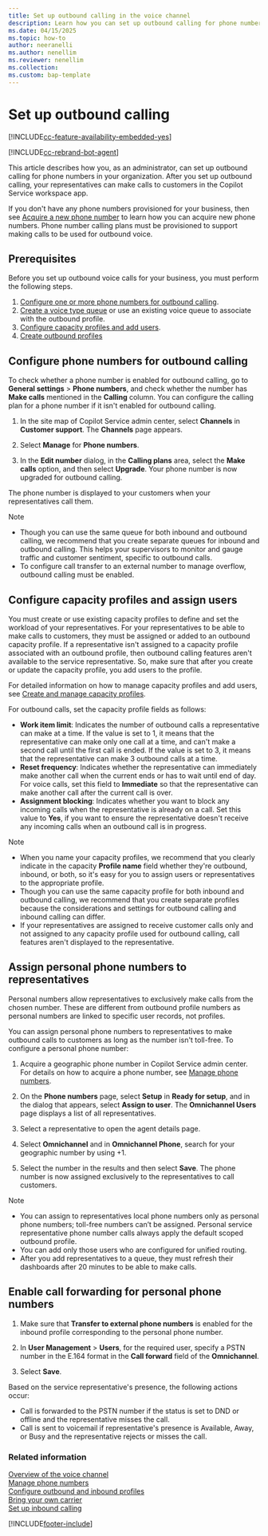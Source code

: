 ```yaml
---
title: Set up outbound calling in the voice channel
description: Learn how you can set up outbound calling for phone numbers in your organization.
ms.date: 04/15/2025
ms.topic: how-to
author: neeranelli
ms.author: nenellim
ms.reviewer: nenellim
ms.collection:
ms.custom: bap-template
---
```


# Set up outbound calling

[!INCLUDE[cc-feature-availability-embedded-yes](../../includes/cc-feature-availability-embedded-yes.md)]

[!INCLUDE[cc-rebrand-bot-agent](../../includes/cc-rebrand-bot-agent.md)]


This article describes how you, as an administrator, can set up outbound calling for phone numbers in your organization. After you set up outbound calling, your representatives can make calls to customers in the Copilot Service workspace app.

If you don't have any phone numbers provisioned for your business, then see [Acquire a new phone number](voice-channel-manage-phone-numbers.md#acquire-new-phone-numbers) to learn how you can acquire new phone numbers. Phone number calling plans must be provisioned to support making calls to be used for outbound voice.


## Prerequisites

Before you set up outbound voice calls for your business, you must perform the following steps.

1. [Configure one or more phone numbers for outbound calling](#configure-phone-numbers-for-outbound-calling).
1. [Create a voice type queue](voice-channel-inbound-calling.md#create-queues-for-voice-channels) or use an existing voice queue to associate with the outbound profile.
1. [Configure capacity profiles and add users](#configure-capacity-profiles-and-assign-users).
1. [Create outbound profiles](configure-outbound-inbound-profiles.md#create-outbound-profiles)

## Configure phone numbers for outbound calling

To check whether a phone number is enabled for outbound calling, go to **General settings** > **Phone numbers**, and check whether the number has **Make calls** mentioned in the **Calling** column. You can configure the calling plan for a phone number if it isn't enabled for outbound calling.

1. In the site map of Copilot Service admin center, select **Channels** in **Customer support**. The **Channels** page appears.
    
1. Select **Manage** for **Phone numbers**.
   
1. In the **Edit number** dialog, in the **Calling plans** area, select the **Make calls** option, and then select **Upgrade**.
   Your phone number is now upgraded for outbound calling.

The phone number is displayed to your customers when your representatives call them.

> [!NOTE]
> - Though you can use the same queue for both inbound and outbound calling, we recommend that you create separate queues for inbound and outbound calling. This helps your supervisors to monitor and gauge traffic and customer sentiment, specific to outbound calls.
> - To configure call transfer to an external number to manage overflow, outbound calling must be enabled.

## Configure capacity profiles and assign users

You must create or use existing capacity profiles to define and set the workload of your representatives. For your representatives to be able to make calls to customers, they must be assigned or added to an outbound capacity profile. If a representative isn't assigned to a capacity profile associated with an outbound profile, then outbound calling features aren't available to the service representative. So, make sure that after you create or update the capacity profile, you add users to the profile.

For detailed information on how to manage capacity profiles and add users, see [Create and manage capacity profiles](capacity-profiles.md).

For outbound calls, set the capacity profile fields as follows:

- **Work item limit**: Indicates the number of outbound calls a representative can make at a time. If the value is set to 1, it means that the representative can make only one call at a time, and can't make a second call until the first call is ended. If the value is set to 3, it means that the representative can make 3 outbound calls at a time. 
- **Reset frequency**: Indicates whether the representative can immediately make another call when the current ends or has to wait until end of day. For voice calls, set this field to **Immediate** so that the representative can make another call after the current call is over.
- **Assignment blocking**: Indicates whether you want to block any incoming calls when the representative is already on a call. Set this value to **Yes**, if you want to ensure the representative doesn't receive any incoming calls when an outbound call is in progress.

> [!NOTE]
>
> - When you name your capacity profiles, we recommend that you clearly indicate in the capacity **Profile name** field whether they're outbound, inbound, or both, so it's easy for you to assign users or representatives to the appropriate profile.
> - Though you can use the same capacity profile for both inbound and outbound calling, we recommend that you create separate profiles because the considerations and settings for outbound calling and inbound calling can differ.
> - If your representatives are assigned to receive customer calls only and not assigned to any capacity profile used for outbound calling, call features aren't displayed to the representative.

## Assign personal phone numbers to representatives

Personal numbers allow representatives to exclusively make calls from the chosen number. These are different from outbound profile numbers as personal numbers are linked to specific user records, not profiles. 

You can assign personal phone numbers to representatives to make outbound calls to customers as long as the number isn't toll-free. To configure a personal phone number:

1. Acquire a geographic phone number in Copilot Service admin center. For details on how to acquire a phone number, see [Manage phone numbers](voice-channel-manage-phone-numbers.md).

1. On the **Phone numbers** page, select **Setup** in **Ready for setup**, and in the dialog that appears, select **Assign to user**. The **Omnichannel Users** page displays a list of all representatives.

1. Select a representative to open the agent details page.

1. Select **Omnichannel** and in **Omnichannel Phone**, search for your geographic number by using +1. 
1. Select the number in the results and then select **Save**. The phone number is now assigned exclusively to the representatives to call customers.

> [!NOTE]
> - You can assign to representatives local phone numbers only as personal phone numbers; toll-free numbers can’t be assigned. Personal service representative phone number calls always apply the default scoped outbound profile.
> - You can add only those users who are configured for unified routing.
> - After you add representatives to a queue, they must refresh their dashboards after 20 minutes to be able to make calls.

## Enable call forwarding for personal phone numbers

1. Make sure that **Transfer to external phone numbers** is enabled for the inbound profile corresponding to the personal phone number.

1. In **User Management** > **Users**, for the required user, specify a PSTN number in the E.164 format in the **Call forward** field of the **Omnichannel**.

1. Select **Save**.

Based on the service representative's presence, the following actions occur:
  - Call is forwarded to the PSTN number if the status is set to DND or offline and the representative misses the call.
  - Call is sent to voicemail if representative's presence is Available, Away, or Busy and the representative rejects or misses the call.

### Related information

[Overview of the voice channel](voice-channel.md)  
[Manage phone numbers](voice-channel-manage-phone-numbers.md)  
[Configure outbound and inbound profiles](configure-outbound-inbound-profiles.md)  
[Bring your own carrier](voice-channel-bring-your-own-number.md)  
[Set up inbound calling](voice-channel-inbound-calling.md)  

[!INCLUDE[footer-include](../../includes/footer-banner.md)]
